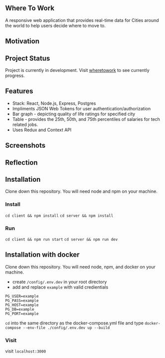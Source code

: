 ## Where To Work

A responsive web application that provides real-time data for Cities around the world to help users decide where to move to.

## Motivation

## Project Status

Project is currently in development. Visit [wheretowork](https://wheretowork.com "Google's Homepage")
to see currently progress.

## Features

- Stack: React, Node.js, Express, Postgres
- Impliments JSON Web Tokens for user authentication/authorization
- Bar graph - depicting quality of life ratings for specified city
- Table - provides the 25th, 50th, and 75th percentiles of salaries for tech related jobs.
- Uses Redux and Context API

## Screenshots

## Reflection

## Installation

Clone down this repository. You will need node and npm on your machine.

### Install

`cd client && npm install`
`cd server && npm install`

### Run

`cd client && npm run start`
`cd server && npm run dev`

## Installation with docker

Clone down this repository. You will need node, npm, and docker on your machine.

- create `/config/.env.dev` in your root directory
- add and replace `example` with valid credientials

```
PG_USER=example
PG_PASS=example
PG_HOST=example
PG_DB=example
PG_PORT=example
```

`cd` into the same directory as the docker-compose.yml file and type
`docker-compose --env-file ./config/.env.dev up --build`

### Visit

visit `localhost:3000`
